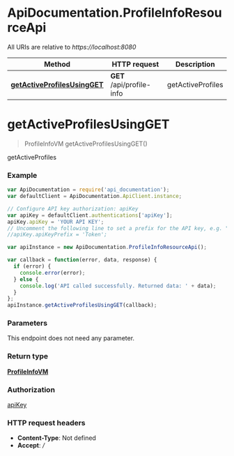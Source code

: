 # ApiDocumentation.ProfileInfoResourceApi

All URIs are relative to *https://localhost:8080*

Method | HTTP request | Description
------------- | ------------- | -------------
[**getActiveProfilesUsingGET**](ProfileInfoResourceApi.md#getActiveProfilesUsingGET) | **GET** /api/profile-info | getActiveProfiles


<a name="getActiveProfilesUsingGET"></a>
# **getActiveProfilesUsingGET**
> ProfileInfoVM getActiveProfilesUsingGET()

getActiveProfiles

### Example
```javascript
var ApiDocumentation = require('api_documentation');
var defaultClient = ApiDocumentation.ApiClient.instance;

// Configure API key authorization: apiKey
var apiKey = defaultClient.authentications['apiKey'];
apiKey.apiKey = 'YOUR API KEY';
// Uncomment the following line to set a prefix for the API key, e.g. "Token" (defaults to null)
//apiKey.apiKeyPrefix = 'Token';

var apiInstance = new ApiDocumentation.ProfileInfoResourceApi();

var callback = function(error, data, response) {
  if (error) {
    console.error(error);
  } else {
    console.log('API called successfully. Returned data: ' + data);
  }
};
apiInstance.getActiveProfilesUsingGET(callback);
```

### Parameters
This endpoint does not need any parameter.

### Return type

[**ProfileInfoVM**](ProfileInfoVM.md)

### Authorization

[apiKey](../README.md#apiKey)

### HTTP request headers

 - **Content-Type**: Not defined
 - **Accept**: */*

